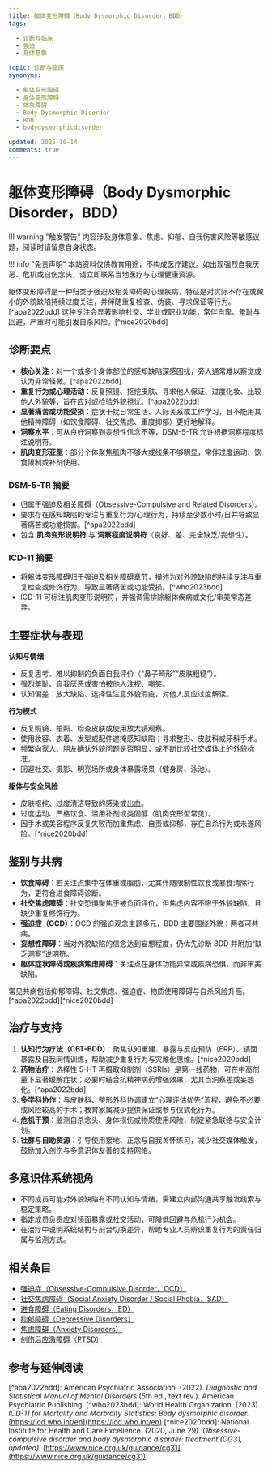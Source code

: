 ```yaml
---
title: 躯体变形障碍（Body Dysmorphic Disorder，BDD）
tags:

  - 诊断与临床
  - 强迫
  - 身体意象

topic: 诊断与临床
synonyms:

  - 躯体变形障碍
  - 身体变形障碍
  - 体象障碍
  - Body Dysmorphic Disorder
  - BDD
  - bodydysmorphicdisorder

updated: 2025-10-14
comments: true
---
```


# 躯体变形障碍（Body Dysmorphic Disorder，BDD）

!!! warning "触发警告"
内容涉及身体意象、焦虑、抑郁、自我伤害风险等敏感议题，阅读时请留意自身状态。

!!! info "免责声明"
本站资料仅供教育用途，不构成医疗建议。如出现强烈自我厌恶、危机或自伤念头，请立即联系当地医疗与心理健康资源。

躯体变形障碍是一种归类于强迫及相关障碍的心理疾病，特征是对实际不存在或微小的外貌缺陷持续过度关注，并伴随重复检查、伪装、寻求保证等行为。[^apa2022bdd] 这种专注会显著影响社交、学业或职业功能，常伴自卑、羞耻与回避，严重时可能引发自杀风险。[^nice2020bdd]

## 诊断要点

- **核心关注**：对一个或多个身体部位的感知缺陷深感困扰，旁人通常难以察觉或认为非常轻微。[^apa2022bdd]
- **重复行为或心理活动**：反复照镜、抠挖皮肤、寻求他人保证、过度化妆、比较他人外貌等，旨在应对或检验外貌担忧。[^apa2022bdd]
- **显著痛苦或功能受损**：症状干扰日常生活、人际关系或工作学习，且不能用其他精神障碍（如饮食障碍、社交焦虑、重度抑郁）更好地解释。
- **洞察水平**：可从良好洞察到妄想性信念不等，DSM-5-TR 允许根据洞察程度标注说明符。
- **肌肉变形亚型**：部分个体聚焦肌肉不够大或线条不够明显，常伴过度运动、饮食限制或补剂使用。

### DSM-5-TR 摘要

- 归属于强迫及相关障碍（Obsessive-Compulsive and Related Disorders）。
- 要求存在感知缺陷的专注与重复行为/心理行为，持续至少数小时/日并导致显著痛苦或功能损害。[^apa2022bdd]
- 包含 **肌肉变形说明符** 与 **洞察程度说明符**（良好、差、完全缺乏/妄想性）。

### ICD-11 摘要

- 将躯体变形障碍归于强迫及相关障碍章节，描述为对外貌缺陷的持续专注与重复检查或修饰行为，导致显著痛苦或功能受损。[^who2023bdd]
- ICD-11 可标注肌肉变形说明符，并强调需排除躯体疾病或文化/审美常态差异。

## 主要症状与表现

**认知与情绪**

- 反复思考、难以抑制的负面自我评价（“鼻子畸形”“皮肤粗糙”）。
- 强烈羞耻、自我厌恶或害怕被他人注视、嘲笑。
- 认知偏差：放大缺陷、选择性注意外貌瑕疵，对他人反应过度解读。

**行为模式**

- 反复照镜、拍照、检查皮肤或使用放大镜观察。
- 使用妆容、衣着、发型或配件遮掩感知缺陷；寻求整形、皮肤科或牙科手术。
- 频繁向家人、朋友确认外貌问题是否明显，或不断比较社交媒体上的外貌标准。
- 回避社交、摄影、明亮场所或身体暴露场景（健身房、泳池）。

**躯体与安全风险**

- 皮肤抠挖、过度清洁导致的感染或出血。
- 过度运动、严格饮食、滥用补剂或类固醇（肌肉变形型常见）。
- 因手术或美容程序反复失败而加重焦虑、自责或抑郁，存在自杀行为或未遂风险。[^nice2020bdd]

## 鉴别与共病

- **饮食障碍**：若关注点集中在体重或脂肪，尤其伴随限制性饮食或暴食清除行为，更符合进食障碍诊断。
- **社交焦虑障碍**：社交恐惧聚焦于被负面评价，但焦虑内容不限于外貌缺陷，且缺少重复修饰行为。
- **强迫症（OCD）**：OCD 的强迫观念主题多元，BDD 主要围绕外貌；两者可共病。
- **妄想性障碍**：当对外貌缺陷的信念达到妄想程度，仍优先诊断 BDD 并附加“缺乏洞察”说明符。
- **躯体症状障碍或疾病焦虑障碍**：关注点在身体功能异常或疾病恐惧，而非审美缺陷。

常见共病包括抑郁障碍、社交焦虑、强迫症、物质使用障碍与自杀风险升高。[^apa2022bdd][^nice2020bdd]

## 治疗与支持

1. **认知行为疗法（CBT-BDD）**：聚焦认知重建、暴露与反应预防（ERP）、镜面暴露及自我同情训练，帮助减少重复行为与灾难化思维。[^nice2020bdd]
1. **药物治疗**：选择性 5-HT 再摄取抑制剂（SSRIs）是第一线药物，可在中高剂量下显著缓解症状；必要时结合抗精神病药增强效果，尤其当洞察差或妄想化。[^apa2022bdd]
1. **多学科协作**：与皮肤科、整形外科协调建立“心理评估优先”流程，避免不必要或风险较高的手术；教育家属减少提供保证或参与仪式化行为。
1. **危机干预**：监测自杀念头、身体损伤或物质使用风险，制定紧急联络与安全计划。
1. **社群与自助资源**：引导使用接地、正念与自我关怀练习，减少社交媒体触发，鼓励加入创伤与多意识体友善的支持网络。

## 多意识体系统视角

- 不同成员可能对外貌缺陷有不同认知与情绪，需建立内部沟通共享触发线索与稳定策略。
- 指定成员负责应对镜面暴露或社交活动，可降低回避与危机行为机会。
- 在治疗中说明系统结构与前台切换差异，帮助专业人员辨识重复行为的责任归属与监测方式。

## 相关条目

- [强迫症（Obsessive-Compulsive Disorder，OCD）](OCD.md)
- [社交焦虑障碍（Social Anxiety Disorder / Social Phobia，SAD）](Social-Anxiety-Disorder.md)
- [进食障碍（Eating Disorders，ED）](Eating-Disorders-ED.md)
- [抑郁障碍（Depressive Disorders）](Depressive-Disorders.md)
- [焦虑障碍（Anxiety Disorders）](Anxiety-Disorders.md)
- [创伤后应激障碍（PTSD）](PTSD.md)

## 参考与延伸阅读

\[^apa2022bdd\]: American Psychiatric Association. (2022). _Diagnostic and Statistical Manual of Mental Disorders_ (5th ed., text rev.). American Psychiatric Publishing.
\[^who2023bdd\]: World Health Organization. (2023). _ICD-11 for Mortality and Morbidity Statistics: Body dysmorphic disorder._ [https://icd.who.int/en](https://icd.who.int/en)
\[^nice2020bdd\]: National Institute for Health and Care Excellence. (2020, June 29). _Obsessive-compulsive disorder and body dysmorphic disorder: treatment (CG31, updated)._ [https://www.nice.org.uk/guidance/cg31](https://www.nice.org.uk/guidance/cg31)
